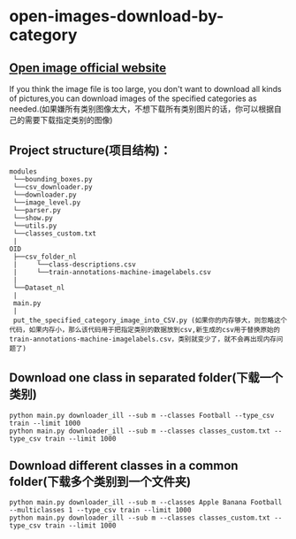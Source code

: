 # open-images-download-by-category
## [Open image official website](https://storage.googleapis.com/openimages/web/index.html)
If you think the image file is too large, you don't want to download all kinds of pictures,you can download images of the specified categories as needed.(如果嫌所有类别图像太大，不想下载所有类别图片的话，你可以根据自己的需要下载指定类别的图像)

## Project structure(项目结构)：            
```
modules
 └──bounding_boxes.py
 └──csv_downloader.py
 └──downloader.py
 └──image_level.py
 └──parser.py
 └──show.py
 └──utils.py
 └──classes_custom.txt
 | 
OID
 ├──csv_folder_nl
 |     └──class-descriptions.csv 
 |     └──train-annotations-machine-imagelabels.csv 
 | 
 └──Dataset_nl
 | 
 main.py
 | 
 put_the_specified_category_image_into_CSV.py (如果你的内存够大，则忽略这个代码，如果内存小，那么该代码用于把指定类别的数据放到csv,新生成的csv用于替换原始的train-annotations-machine-imagelabels.csv，类别就变少了，就不会再出现内存问题了)
 ```
     
## Download one class in separated folder(下载一个类别)
`python main.py downloader_ill --sub m --classes Football --type_csv train --limit 1000`  
`python main.py downloader_ill --sub m --classes classes_custom.txt --type_csv train --limit 1000`


## Download different classes in a common folder(下载多个类别到一个文件夹)
`python main.py downloader_ill --sub m --classes Apple Banana Football --multiclasses 1 --type_csv train --limit 1000`  
`python main.py downloader_ill --sub m --classes classes_custom.txt --type_csv train --limit 1000`

